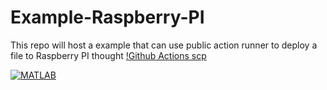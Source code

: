 # Example-Raspberry-PI

This repo will host a example that can use public action runner to deploy a file to Raspberry PI thought [!Github Actions scp](https://github.com/marketplace/actions/transfer-files-in-repository-to-remote-server-via-scp
)


[![MATLAB](https://github.com/yuxudong1024/example-sandbox/actions/workflows/ci.yml/badge.svg)](https://github.com/yuxudong1024/example-sandbox/actions/workflows/ci.yml)